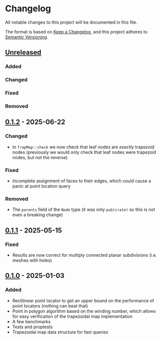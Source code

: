 # Changelog

All notable changes to this project will be documented in this file.

The format is based on [Keep a Changelog](https://keepachangelog.com/en/1.1.0/),
and this project adheres to [Semantic Versioning](https://semver.org/spec/v2.0.0.html).

## [Unreleased]

### Added

### Changed

### Fixed

### Removed

## [0.1.2] - 2025-06-22

### Changed

- In `TrapMap::check` we now check that leaf nodes are
  _exactly_ trapezoid nodes (previously we would only
  check that leaf nodes were trapezoid nodes, but not
  the reverse)

### Fixed

- Incomplete assignment of faces to their edges, which could
  cause a panic at point location query

### Removed

- The `parents` field of the `Node` type (it was only
  `pub(crate)` so this is not even a breaking change)

## [0.1.1] - 2025-05-15

### Fixed

- Results are now correct for multiply connected planar
  subdivisions (i.e. meshes with holes)

## [0.1.0] - 2025-01-03

### Added

- Rectilinear point locator to get an upper bound on the
  performance of point locators (nothing can beat that)
- Point in polygon algorithm based on the winding number,
  which allows for easy verification of the trapezoidal map
  implementation
- A few benchmarks
- Tests and proptests
- Trapezoidal map data structure for fast queries

[unreleased]: https://github.com/bluthej/ploc/compare/v0.1.2...HEAD
[0.1.2]: https://github.com/bluthej/ploc/compare/v0.1.1...v0.1.2
[0.1.1]: https://github.com/bluthej/ploc/compare/v0.1.0...v0.1.1
[0.1.0]: https://github.com/bluthej/ploc/releases/tag/v0.1.0

